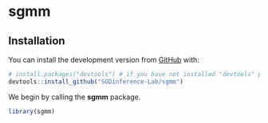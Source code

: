 
<!-- README.md is generated from README.Rmd. Please edit that file -->

# sgmm

<!-- badges: start -->
<!--
[![R-CMD-check](https://github.com/SGDinference-Lab/SGDinference/workflows/R-CMD-check/badge.svg)](https://github.com/SGDinference-Lab/SGDinference/actions)
[![codecov](https://codecov.io/gh/SGDinference-Lab/SGDinference/branch/master/graph/badge.svg?token=YTBY15IXEP)](https://app.codecov.io/gh/SGDinference-Lab/SGDinference)
-->
<!-- badges: end -->
<!-- Gentle introduction TO BE ADDED 
__SGDinference__ is an R package that provides estimation and inference methods for large-scale mean and quantile regression models via stochastic (sub-)gradient descent (S-subGD) algorithms. The inference procedure handles cross-sectional data sequentially: 
&#10;  (i) updating the parameter estimate with each incoming "new observation", 
  (ii) aggregating it as a Polyak-Ruppert average, and 
  (iii) computing an asymptotically pivotal statistic for inference through random scaling.
&#10;The methodology used in the SGDinference package is described in detail in the following papers:
&#10;- Lee, S., Liao, Y., Seo, M.H. and Shin, Y., 2022. Fast and robust online inference with stochastic gradient descent via random scaling. In _Proceedings of the AAAI Conference on Artificial Intelligence_ (Vol. 36, No. 7, pp. 7381-7389).
<https://doi.org/10.1609/aaai.v36i7.20701>.
&#10;- Lee, S., Liao, Y., Seo, M.H. and Shin, Y., 2023. Fast Inference for Quantile Regression with Tens of Millions of Observations.    arXiv:2209.14502 [econ.EM] <https://doi.org/10.48550/arXiv.2209.14502>.
-->

## Installation

You can install the development version from
[GitHub](https://github.com/) with:

``` r
# install.packages("devtools") # if you have not installed "devtools" package
devtools::install_github("SGDinference-Lab/sgmm")
```

We begin by calling the **sgmm** package.

``` r
library(sgmm)
```
